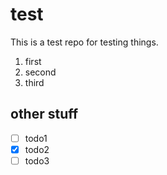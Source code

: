 # test

This is a test repo for testing things.

1. first
2. second
3. third

## other stuff

  - [ ] todo1
  - [x] todo2
  - [ ] todo3
